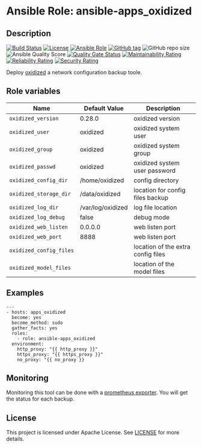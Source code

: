 # Ansible Role: ansible-apps_oxidized

## Description

[![Build Status](https://travis-ci.com/lotusnoir/ansible-apps_oxidized.svg?branch=master?style=flat)](https://travis-ci.com/lotusnoir/ansible-apps_oxidized)
[![License](https://img.shields.io/badge/license-Apache--2.0-brightgreen?style=flat)](https://opensource.org/licenses/Apache-2.0)
[![Ansible Role](https://img.shields.io/badge/galaxy-apps_oxidized-purple?style=flat)](https://galaxy.ansible.com/lotusnoir/apps_oxidized)
[![GitHub tag](https://img.shields.io/badge/version-0.28.0-blue?style=flat)](https://github.com/lotusnoir/ansible-apps_oxidized/releases/tag/0.28.0)
![GitHub repo size](https://img.shields.io/github/repo-size/lotusnoir/ansible-apps_oxidized?color=orange&style=flat)
![Ansible Quality Score](https://img.shields.io/ansible/quality/47557)
[![Quality Gate Status](https://sonarcloud.io/api/project_badges/measure?project=lotusnoir_ansible-apps_oxidized&metric=alert_status)](https://sonarcloud.io/dashboard?id=lotusnoir_ansible-apps_oxidized) 
[![Maintainability Rating](https://sonarcloud.io/api/project_badges/measure?project=lotusnoir_ansible-apps_oxidized&metric=sqale_rating)](https://sonarcloud.io/dashboard?id=lotusnoir_ansible-apps_oxidized)
[![Reliability Rating](https://sonarcloud.io/api/project_badges/measure?project=lotusnoir_ansible-apps_oxidized&metric=reliability_rating)](https://sonarcloud.io/dashboard?id=lotusnoir_ansible-apps_oxidized)
[![Security Rating](https://sonarcloud.io/api/project_badges/measure?project=lotusnoir_ansible-apps_oxidized&metric=security_rating)](https://sonarcloud.io/dashboard?id=lotusnoir_ansible-apps_oxidized)


Deploy [oxidized](https://github.com/ytti/oxidized) a network configuration backup toole.

## Role variables

| Name                    | Default Value     | Description                        |
| ----------------------- | ----------------- | -----------------------------------|
| `oxidized_version`      | 0.28.0            | oxidized version                   |
| `oxidized_user`         | oxidized          | oxidized system user               |
| `oxidized_group`        | oxidized          | oxidized system group              |
| `oxidized_passwd`       | oxidized          | oxidized system user password      |
| `oxidized_config_dir`   | /home/oxidized    | config directory                   |
| `oxidized_storage_dir`  | /data/oxidized    | location for config files backup   |
| `oxidized_log_dir`      | /var/log/oxidized | log file location                  |
| `oxidized_log_debug`    | false             | debug mode                         |
| `oxidized_web_listen`   | 0.0.0.0           | web listen port                    |
| `oxidized_web_port`     | 8888              | web listen port                    |
| `oxidized_config_files` |                   | location of the extra config files |
| `oxidized_model_files`  |                   | location of the model files        |

## Examples

	---
	- hosts: apps_oxidized
	  become: yes
	  become_method: sudo
	  gather_facts: yes
	  roles:
	    - role: ansible-apps_oxidized
	  environment: 
	    http_proxy: "{{ http_proxy }}"
	    https_proxy: "{{ https_proxy }}"
	    no_proxy: "{{ no_proxy }}

## Monitoring

Monitoring this tool can be done with a [prometheus exporter](https://github.com/lotusnoir/ansible-apps_oxidized_exporter). You will get the status for each backup.


## License

This project is licensed under Apache License. See [LICENSE](/LICENSE) for more details.
